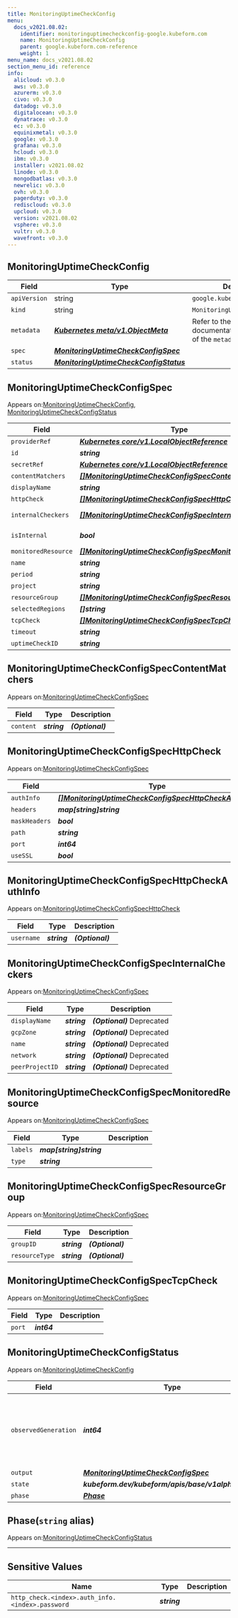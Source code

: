 ```yaml
---
title: MonitoringUptimeCheckConfig
menu:
  docs_v2021.08.02:
    identifier: monitoringuptimecheckconfig-google.kubeform.com
    name: MonitoringUptimeCheckConfig
    parent: google.kubeform.com-reference
    weight: 1
menu_name: docs_v2021.08.02
section_menu_id: reference
info:
  alicloud: v0.3.0
  aws: v0.3.0
  azurerm: v0.3.0
  civo: v0.3.0
  datadog: v0.3.0
  digitalocean: v0.3.0
  dynatrace: v0.3.0
  ec: v0.3.0
  equinixmetal: v0.3.0
  google: v0.3.0
  grafana: v0.3.0
  hcloud: v0.3.0
  ibm: v0.3.0
  installer: v2021.08.02
  linode: v0.3.0
  mongodbatlas: v0.3.0
  newrelic: v0.3.0
  ovh: v0.3.0
  pagerduty: v0.3.0
  rediscloud: v0.3.0
  upcloud: v0.3.0
  version: v2021.08.02
  vsphere: v0.3.0
  vultr: v0.3.0
  wavefront: v0.3.0
---
```


## MonitoringUptimeCheckConfig
| Field | Type | Description |
| ------ | ----- | ----------- |
| `apiVersion` | string | `google.kubeform.com/v1alpha1` |
|    `kind` | string | `MonitoringUptimeCheckConfig` |
| `metadata` | ***[Kubernetes meta/v1.ObjectMeta](https://v1-18.docs.kubernetes.io/docs/reference/generated/kubernetes-api/v1.18/#objectmeta-v1-meta)***|Refer to the Kubernetes API documentation for the fields of the `metadata` field.|
| `spec` | ***[MonitoringUptimeCheckConfigSpec](#monitoringuptimecheckconfigspec)***||
| `status` | ***[MonitoringUptimeCheckConfigStatus](#monitoringuptimecheckconfigstatus)***||
## MonitoringUptimeCheckConfigSpec

Appears on:[MonitoringUptimeCheckConfig](#monitoringuptimecheckconfig), [MonitoringUptimeCheckConfigStatus](#monitoringuptimecheckconfigstatus)

| Field | Type | Description |
| ------ | ----- | ----------- |
| `providerRef` | ***[Kubernetes core/v1.LocalObjectReference](https://v1-18.docs.kubernetes.io/docs/reference/generated/kubernetes-api/v1.18/#localobjectreference-v1-core)***||
| `id` | ***string***||
| `secretRef` | ***[Kubernetes core/v1.LocalObjectReference](https://v1-18.docs.kubernetes.io/docs/reference/generated/kubernetes-api/v1.18/#localobjectreference-v1-core)***||
| `contentMatchers` | ***[[]MonitoringUptimeCheckConfigSpecContentMatchers](#monitoringuptimecheckconfigspeccontentmatchers)***| ***(Optional)*** |
| `displayName` | ***string***||
| `httpCheck` | ***[[]MonitoringUptimeCheckConfigSpecHttpCheck](#monitoringuptimecheckconfigspechttpcheck)***| ***(Optional)*** |
| `internalCheckers` | ***[[]MonitoringUptimeCheckConfigSpecInternalCheckers](#monitoringuptimecheckconfigspecinternalcheckers)***| ***(Optional)*** Deprecated|
| `isInternal` | ***bool***| ***(Optional)*** Deprecated|
| `monitoredResource` | ***[[]MonitoringUptimeCheckConfigSpecMonitoredResource](#monitoringuptimecheckconfigspecmonitoredresource)***| ***(Optional)*** |
| `name` | ***string***| ***(Optional)*** |
| `period` | ***string***| ***(Optional)*** |
| `project` | ***string***| ***(Optional)*** |
| `resourceGroup` | ***[[]MonitoringUptimeCheckConfigSpecResourceGroup](#monitoringuptimecheckconfigspecresourcegroup)***| ***(Optional)*** |
| `selectedRegions` | ***[]string***| ***(Optional)*** |
| `tcpCheck` | ***[[]MonitoringUptimeCheckConfigSpecTcpCheck](#monitoringuptimecheckconfigspectcpcheck)***| ***(Optional)*** |
| `timeout` | ***string***||
| `uptimeCheckID` | ***string***| ***(Optional)*** |
## MonitoringUptimeCheckConfigSpecContentMatchers

Appears on:[MonitoringUptimeCheckConfigSpec](#monitoringuptimecheckconfigspec)

| Field | Type | Description |
| ------ | ----- | ----------- |
| `content` | ***string***| ***(Optional)*** |
## MonitoringUptimeCheckConfigSpecHttpCheck

Appears on:[MonitoringUptimeCheckConfigSpec](#monitoringuptimecheckconfigspec)

| Field | Type | Description |
| ------ | ----- | ----------- |
| `authInfo` | ***[[]MonitoringUptimeCheckConfigSpecHttpCheckAuthInfo](#monitoringuptimecheckconfigspechttpcheckauthinfo)***| ***(Optional)*** |
| `headers` | ***map[string]string***| ***(Optional)*** |
| `maskHeaders` | ***bool***| ***(Optional)*** |
| `path` | ***string***| ***(Optional)*** |
| `port` | ***int64***| ***(Optional)*** |
| `useSSL` | ***bool***| ***(Optional)*** |
## MonitoringUptimeCheckConfigSpecHttpCheckAuthInfo

Appears on:[MonitoringUptimeCheckConfigSpecHttpCheck](#monitoringuptimecheckconfigspechttpcheck)

| Field | Type | Description |
| ------ | ----- | ----------- |
| `username` | ***string***| ***(Optional)*** |
## MonitoringUptimeCheckConfigSpecInternalCheckers

Appears on:[MonitoringUptimeCheckConfigSpec](#monitoringuptimecheckconfigspec)

| Field | Type | Description |
| ------ | ----- | ----------- |
| `displayName` | ***string***| ***(Optional)*** Deprecated|
| `gcpZone` | ***string***| ***(Optional)*** Deprecated|
| `name` | ***string***| ***(Optional)*** Deprecated|
| `network` | ***string***| ***(Optional)*** Deprecated|
| `peerProjectID` | ***string***| ***(Optional)*** Deprecated|
## MonitoringUptimeCheckConfigSpecMonitoredResource

Appears on:[MonitoringUptimeCheckConfigSpec](#monitoringuptimecheckconfigspec)

| Field | Type | Description |
| ------ | ----- | ----------- |
| `labels` | ***map[string]string***||
| `type` | ***string***||
## MonitoringUptimeCheckConfigSpecResourceGroup

Appears on:[MonitoringUptimeCheckConfigSpec](#monitoringuptimecheckconfigspec)

| Field | Type | Description |
| ------ | ----- | ----------- |
| `groupID` | ***string***| ***(Optional)*** |
| `resourceType` | ***string***| ***(Optional)*** |
## MonitoringUptimeCheckConfigSpecTcpCheck

Appears on:[MonitoringUptimeCheckConfigSpec](#monitoringuptimecheckconfigspec)

| Field | Type | Description |
| ------ | ----- | ----------- |
| `port` | ***int64***||
## MonitoringUptimeCheckConfigStatus

Appears on:[MonitoringUptimeCheckConfig](#monitoringuptimecheckconfig)

| Field | Type | Description |
| ------ | ----- | ----------- |
| `observedGeneration` | ***int64***| ***(Optional)*** Resource generation, which is updated on mutation by the API Server.|
| `output` | ***[MonitoringUptimeCheckConfigSpec](#monitoringuptimecheckconfigspec)***| ***(Optional)*** |
| `state` | ***kubeform.dev/kubeform/apis/base/v1alpha1.State***| ***(Optional)*** |
| `phase` | ***[Phase](#phase)***| ***(Optional)*** |
## Phase(`string` alias)

Appears on:[MonitoringUptimeCheckConfigStatus](#monitoringuptimecheckconfigstatus)

---
## Sensitive Values
| Name | Type | Description |
|------|------|-------------|
| `http_check.<index>.auth_info.<index>.password` | ***string*** ||
